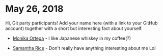 # May 26, 2018

Hi, Git party participants! Add your name here (with a link to your GitHub account) together with a short but interesting fact about yourself.

* [Monika Ortega](https://github.com/akinomagetro) - I like Japanese whiskey in my coffee(?)

* [Samantha Rice](https://github.com/JuneRice) - Don't really have anything interesting about me Lol